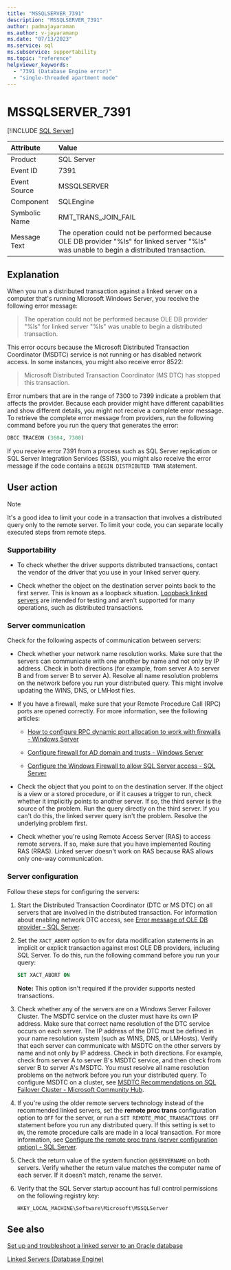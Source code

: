 ```yaml
---
title: "MSSQLSERVER_7391"
description: "MSSQLSERVER_7391"
author: padmajayaraman
ms.author: v-jayaramanp
ms.date: "07/13/2023"
ms.service: sql
ms.subservice: supportability
ms.topic: "reference"
helpviewer_keywords:
  - "7391 (Database Engine error)"
  - "single-threaded apartment mode"
---
```


# MSSQLSERVER_7391

 [!INCLUDE [SQL Server](../../includes/applies-to-version/sqlserver.md)]

| Attribute | Value |
|:-|:-|
| Product | SQL Server |
| Event ID | 7391 |
| Event Source | MSSQLSERVER |
| Component | SQLEngine |
| Symbolic Name | RMT_TRANS_JOIN_FAIL |
| Message Text | The operation could not be performed because OLE DB provider "%ls" for linked server "%ls" was unable to begin a distributed transaction. |

## Explanation

When you run a distributed transaction against a linked server on a computer that's running Microsoft Windows Server, you receive the following error message:

> The operation could not be performed because OLE DB provider "%ls" for linked server "%ls" was unable to begin a distributed transaction.

This error occurs because the Microsoft Distributed Transaction Coordinator (MSDTC) service is not running or has disabled network access. In some instances, you might also receive error 8522:

> Microsoft Distributed Transaction Coordinator (MS DTC) has stopped this transaction.

Error numbers that are in the range of 7300 to 7399 indicate a problem that affects the provider. Because each provider might have different capabilities and show different details, you might not receive a complete error message. To retrieve the complete error message from providers, run the following command before you run the query that generates the error:

   ```sql
   DBCC TRACEON (3604, 7300)
   ```

If you receive error 7391 from a process such as SQL Server replication or SQL Server Integration Services (SSIS), you might also receive the error message if the code contains a `BEGIN DISTRIBUTED TRAN` statement.

## User action

> [!NOTE]
> It's a good idea to limit your code in a transaction that involves a distributed query only to the remote server. To limit your code, you can separate locally executed steps from remote steps.

### Supportability

- To check whether the driver supports distributed transactions, contact the vendor of the driver that you use in your linked server query.

- Check whether the object on the destination server points back to the first server. This is known as a loopback situation. [Loopback linked servers](../linked-servers/linked-servers-database-engine.md) are intended for testing and aren't supported for many operations, such as distributed transactions.

### Server communication

Check for the following aspects of communication between servers:

- Check whether your network name resolution works. Make sure that the servers can communicate with one another by name and not only by IP address. Check in both directions (for example, from server A to server B and from server B to server A). Resolve all name resolution problems on the network before you run your distributed query. This might involve updating the WINS, DNS, or LMHost files.  

- If you have a firewall, make sure that your Remote Procedure Call (RPC) ports are opened correctly. For more information, see the following articles:

  - [How to configure RPC dynamic port allocation to work with firewalls - Windows Server](/troubleshoot/windows-server/networking/configure-rpc-dynamic-port-allocation-with-firewalls)

  - [Configure firewall for AD domain and trusts - Windows Server](/troubleshoot/windows-server/identity/config-firewall-for-ad-domains-and-trusts)

  - [Configure the Windows Firewall to allow SQL Server access - SQL Server](../../sql-server/install/configure-the-windows-firewall-to-allow-sql-server-access.md)

- Check the object that you point to on the destination server. If the object is a view or a stored procedure, or if it causes a trigger to run, check whether it implicitly points to another server. If so, the third server is the source of the problem. Run the query directly on the third server. If you can't do this, the linked server query isn't the problem. Resolve the underlying problem first.

- Check whether you're using Remote Access Server (RAS) to access remote servers. If so, make sure that you have implemented Routing RAS (RRAS). Linked server doesn't work on RAS because RAS allows only one-way communication.

### Server configuration

Follow these steps for configuring the servers:

1. Start the Distributed Transaction Coordinator (DTC or MS DTC) on all servers that are involved in the distributed transaction. For information about enabling network DTC access, see [Error message of OLE DB provider - SQL Server](/troubleshoot/sql/database-engine/linked-servers/error-message-ole-db-provider).

1. Set the `XACT_ABORT` option to `ON` for data modification statements in an implicit or explicit transaction against most OLE DB providers, including SQL Server. To do this, run the following command before you run your query:

   ```sql
   SET XACT_ABORT ON 
   ```

   **Note:**  This option isn't required if the provider supports nested transactions.

1. Check whether any of the servers are on a Windows Server Failover Cluster. The MSDTC service on the cluster must have its own IP address. Make sure that correct name resolution of the DTC service occurs on each server. The IP address of the DTC must be defined in your name resolution system (such as WINS, DNS, or LMHosts). Verify that each server can communicate with MSDTC on the other servers by name and not only by IP address. Check in both directions. For example, check from server A to server B's MSDTC service, and then check from server B to server A's MSDTC. You must resolve all name resolution problems on the network before you run your distributed query. To configure MSDTC on a cluster, see [MSDTC Recommendations on SQL Failover Cluster - Microsoft Community Hub](/troubleshoot/sql/database-engine/linked-servers/error-message-ole-db-provider).

1. If you're using the older remote servers technology instead of the recommended linked servers, set the **remote proc trans** configuration option to `OFF` for the server, or run a `SET REMOTE_PROC_TRANSACTIONS OFF` statement before you run any distributed query. If this setting is set to `ON`, the remote procedure calls are made in a local transaction. For more information, see [Configure the remote proc trans (server configuration option) - SQL Server](../../database-engine/configure-windows/configure-the-remote-proc-trans-server-configuration-option.md).

1. Check the return value of the system function `@@SERVERNAME` on both servers. Verify whether the return value matches the computer name of each server. If it doesn't match, rename the server.

1. Verify that the SQL Server startup account has full control permissions on the following registry key:

   `HKEY_LOCAL_MACHINE\Software\Microsoft\MSSQLServer`

## See also

[Set up and troubleshoot a linked server to an Oracle database](/troubleshoot/sql/database-engine/linked-servers/set-up-troubleshoot-linked-server)

[Linked Servers (Database Engine)](../linked-servers/linked-servers-database-engine.md)
